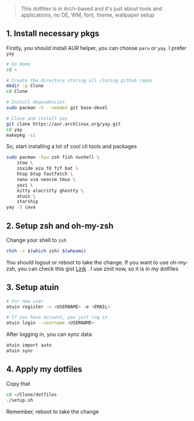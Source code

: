 > This dotfiles is in Arch-based and it's just about tools and applications, no DE, WM, font, theme, wallpaper setup

## 1. Install necessary pkgs

Firstly, you should install AUR helper, you can choose `paru` or `yay`. I prefer `yay`

```bash
# Go Home
cd ~ 

# Create the directory storing all cloning github repos
mkdir -p Clone  
cd Clone

# Install dependencies
sudo pacman -S --needed git base-devel 

# Clone and install yay
git clone https://aur.archlinux.org/yay.git
cd yay
makepkg -si
```

So, start installing a lot of cool cli tools and packages

```bash
sudo pacman -Syu zsh fish nushell \
    stow \
    zoxide eza fd fzf bat \
    htop btop fastfetch \
    nano vim neovim tmux \
    yazi \
    kitty alacritty ghostty \
    atuin \
    starship
yay -S cava
```


## 2. Setup zsh and oh-my-zsh

Change your shell to `zsh`

```bash
chsh -s $(which zsh) $(whoami)
```

You should logout or reboot to take the change. If you want to use oh-my-zsh, you can check this gist [Link](https://gist.github.com/n1snt/454b879b8f0b7995740ae04c5fb5b7df) . I use zinit now, so it is in my dotfiles

## 3. Setup atuin

```bash
# For new user
atuin register -u <USERNAME> -e <EMAIL>

# If you have account, you just log in
atuin login --username <USERNAME>
```

After logging in, you can sync data

```bash 
atuin import auto
atuin sync
```

## 4. Apply my dotfiles

Copy that

```bash
cd ~/Clone/dotfiles
./setup.sh
```

Remember, reboot to take the change

